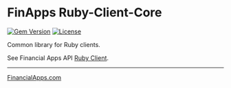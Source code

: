 
FinApps Ruby-Client-Core
========================

[![Gem Version](https://img.shields.io/gem/v/finapps_core.svg)](https://rubygems.org/gems/finapps_core)
[![License](http://img.shields.io/:license-mit-blue.svg?style=flat-square)](http://finapps.mit-license.org)

Common library for Ruby clients.

See Financial Apps API [Ruby Client][ruby-client].


-------------------

[FinancialApps.com][financialapps]

[ruby-client]: https://github.com/finapps/ruby-client
[financialapps]: https://financialapps.com
